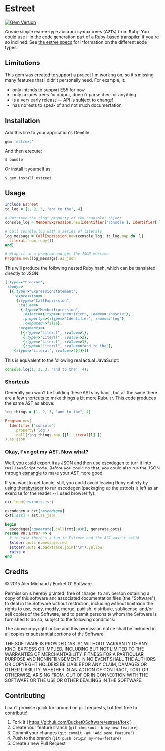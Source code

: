 # Estreet

[![Gem Version](https://badge.fury.io/rb/estreet.svg)](http://badge.fury.io/rb/estreet)

Create simple estree-type abstract syntax trees (ASTs) from Ruby. You could use it in the code generation part of a Ruby-based transpiler, if you're so inclined. See [the estree specs](https://github.com/estree/estree/blob/master/spec.md) for information on the different node types.

## Limitations

This gem was created to support a project I'm working on, so it's missing many features that I didn't personally need. For example, it:

* only intends to support ES5 for now
* only creates trees for output, doesn't parse them or anything
* is a very early release -- API is subject to change!
* has no tests to speak of and not much documentation

## Installation

Add this line to your application's Gemfile:

```ruby
gem 'estreet'
```

And then execute:

    $ bundle

Or install it yourself as:

    $ gem install estreet

## Usage

```ruby
include Estreet
to_log = [1, 2, 3, "and to the", 4]

# Retrieve the "log" property of the "console" object
console_log = MemberExpression.new(Identifier['console'], Identifier['log'], false)

# Call console.log with a series of literals
log_message = CallExpression.new(console_log, to_log.map do |l|
  Literal.from_ruby(l)
end)

# Wrap it in a program and get the JSON version
Program.new(log_message).as_json
```

This will produce the following nested Ruby hash, which can be translated directly to JSON:

```ruby
{:type=>"Program",
 :body=>
  [{:type=>"ExpressionStatement",
    :expression=>
     {:type=>"CallExpression",
      :callee=>
       {:type=>"MemberExpression",
        :object=>{:type=>"Identifier", :name=>"console"},
        :property=>{:type=>"Identifier", :name=>"log"},
        :computed=>false},
      :arguments=>
       [{:type=>"Literal", :value=>1},
        {:type=>"Literal", :value=>2},
        {:type=>"Literal", :value=>3},
        {:type=>"Literal", :value=>"and to the"},
    {:type=>"Literal", :value=>4}]}}]}
```

This is equivalent to the following real actual JavaScript:

```javascript
console.log(1, 2, 3, 'and to the', 4);
```

### Shortcuts

Generally you won't be building these ASTs by hand, but all the same there are a few shortcuts to make things a bit more Rubular. This code produces the same AST as above:

```ruby
log_things = [1, 2, 3, "and to the", 4]

Program.new(
  Identifier['console']
    .property('log')
    .call(*log_things.map {|l| Literal[l] })
).as_json
```

### Okay, I've got my AST. Now what?

Well, you could export it as JSON and then use [escodegen](http://github.com/estools/escodegen) to turn it into real JavaScript code. Before you could do that, you could also run the JSON through [esmangle](http://github.com/estools/esmangle) to make your AST more good.

If you want to get fancier still, you could avoid leaving Ruby entirely by using [therubyracer](http://github.com/cowboyd/therubyracer) to run escodegen (packaging up the estools is left as an exercise for the reader -- I used browserify):

```ruby
cxt.load("estools.js")

escodegen = cxt[:escodegen]
cxt[:ast] = ast.as_json

begin
  escodegen[:generate].call(cxt[:ast], generate_opts)
rescue V8::Error => e
  # in case there's a bug in Estreet and the AST wasn't valid
  $stderr.puts e.message.red
  $stderr.puts e.backtrace.join("\n").yellow
  raise e
end
```

## Credits

&copy; 2015 Alex Michaud / Bucket O' Software

Permission is hereby granted, free of charge, to any person obtaining a copy
of this software and associated documentation files (the "Software"), to deal
in the Software without restriction, including without limitation the rights
to use, copy, modify, merge, publish, distribute, sublicense, and/or sell
copies of the Software, and to permit persons to whom the Software is
furnished to do so, subject to the following conditions:

The above copyright notice and this permission notice shall be included in all
copies or substantial portions of the Software.

THE SOFTWARE IS PROVIDED "AS IS", WITHOUT WARRANTY OF ANY KIND, EXPRESS OR
IMPLIED, INCLUDING BUT NOT LIMITED TO THE WARRANTIES OF MERCHANTABILITY,
FITNESS FOR A PARTICULAR PURPOSE AND NONINFRINGEMENT. IN NO EVENT SHALL THE
AUTHORS OR COPYRIGHT HOLDERS BE LIABLE FOR ANY CLAIM, DAMAGES OR OTHER
LIABILITY, WHETHER IN AN ACTION OF CONTRACT, TORT OR OTHERWISE, ARISING FROM,
OUT OF OR IN CONNECTION WITH THE SOFTWARE OR THE USE OR OTHER DEALINGS IN THE
SOFTWARE.

## Contributing

I can't promise quick turnaround on pull requests, but feel free to contribute!

1. Fork it ( https://github.com/BucketOSoftware/estreet/fork )
2. Create your feature branch (`git checkout -b my-new-feature`)
3. Commit your changes (`git commit -am 'Add some feature'`)
4. Push to the branch (`git push origin my-new-feature`)
5. Create a new Pull Request
